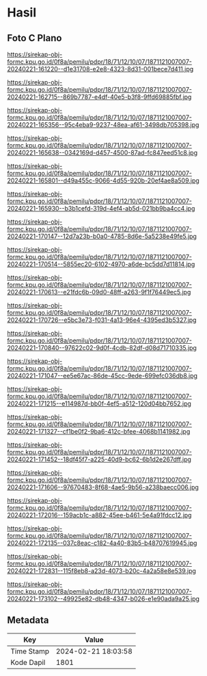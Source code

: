 # Hasil

## Foto C Plano

https://sirekap-obj-formc.kpu.go.id/0f8a/pemilu/pdpr/18/71/12/10/07/1871121007007-20240221-161220--d1e31708-e2e8-4323-8d31-001bece7d411.jpg

https://sirekap-obj-formc.kpu.go.id/0f8a/pemilu/pdpr/18/71/12/10/07/1871121007007-20240221-162715--869b7787-e4df-40e5-b3f8-9ffd69885fbf.jpg

https://sirekap-obj-formc.kpu.go.id/0f8a/pemilu/pdpr/18/71/12/10/07/1871121007007-20240221-165356--95c4eba9-9237-48ea-af61-3498db705398.jpg

https://sirekap-obj-formc.kpu.go.id/0f8a/pemilu/pdpr/18/71/12/10/07/1871121007007-20240221-165638--0342169d-d457-4500-87ad-fc847eed51c8.jpg

https://sirekap-obj-formc.kpu.go.id/0f8a/pemilu/pdpr/18/71/12/10/07/1871121007007-20240221-165801--d49a455c-9066-4d55-920b-20ef4ae8a509.jpg

https://sirekap-obj-formc.kpu.go.id/0f8a/pemilu/pdpr/18/71/12/10/07/1871121007007-20240221-165930--b3b1cefd-319d-4ef4-ab5d-021bb9ba4cc4.jpg

https://sirekap-obj-formc.kpu.go.id/0f8a/pemilu/pdpr/18/71/12/10/07/1871121007007-20240221-170147--12d7a23b-b0a0-4785-8d6e-5a5238e49fe5.jpg

https://sirekap-obj-formc.kpu.go.id/0f8a/pemilu/pdpr/18/71/12/10/07/1871121007007-20240221-170514--5855ec20-6102-4970-a6de-bc5dd7d11814.jpg

https://sirekap-obj-formc.kpu.go.id/0f8a/pemilu/pdpr/18/71/12/10/07/1871121007007-20240221-170613--e21fdc6b-09d0-48ff-a263-9f1f76449ec5.jpg

https://sirekap-obj-formc.kpu.go.id/0f8a/pemilu/pdpr/18/71/12/10/07/1871121007007-20240221-170726--e5bc3e73-f031-4a13-96e4-4395ed3b5327.jpg

https://sirekap-obj-formc.kpu.go.id/0f8a/pemilu/pdpr/18/71/12/10/07/1871121007007-20240221-170840--97622c02-9d0f-4cdb-82df-d08d71710335.jpg

https://sirekap-obj-formc.kpu.go.id/0f8a/pemilu/pdpr/18/71/12/10/07/1871121007007-20240221-171047--ee5e67ac-86de-45cc-9ede-699efc036db8.jpg

https://sirekap-obj-formc.kpu.go.id/0f8a/pemilu/pdpr/18/71/12/10/07/1871121007007-20240221-171215--e114987d-bb0f-4ef5-a512-120d04bb7652.jpg

https://sirekap-obj-formc.kpu.go.id/0f8a/pemilu/pdpr/18/71/12/10/07/1871121007007-20240221-171327--cf1be0f2-9ba6-412c-bfee-4068b1141982.jpg

https://sirekap-obj-formc.kpu.go.id/0f8a/pemilu/pdpr/18/71/12/10/07/1871121007007-20240221-171452--18df45f7-a225-40d9-bc62-6b1d2e267dff.jpg

https://sirekap-obj-formc.kpu.go.id/0f8a/pemilu/pdpr/18/71/12/10/07/1871121007007-20240221-171606--97670483-8f68-4ae5-9b56-a238baecc006.jpg

https://sirekap-obj-formc.kpu.go.id/0f8a/pemilu/pdpr/18/71/12/10/07/1871121007007-20240221-172016--159acb1c-a882-45ee-b461-5e4a91fdcc12.jpg

https://sirekap-obj-formc.kpu.go.id/0f8a/pemilu/pdpr/18/71/12/10/07/1871121007007-20240221-172135--037c8eac-c182-4a40-83b5-b48707619945.jpg

https://sirekap-obj-formc.kpu.go.id/0f8a/pemilu/pdpr/18/71/12/10/07/1871121007007-20240221-172831--115f8eb8-a23d-4073-b20c-4a2a58e8e539.jpg

https://sirekap-obj-formc.kpu.go.id/0f8a/pemilu/pdpr/18/71/12/10/07/1871121007007-20240221-173102--49925e82-db48-4347-b026-e1e90ada9a25.jpg


## Metadata

| Key        | Value               |
| ---------- | ------------------- |
| Time Stamp | 2024-02-21 18:03:58 |
| Kode Dapil | 1801                |



